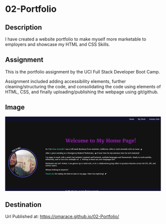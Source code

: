 # 02-Portfolio

## Description

I have created a website portfolio to make myself more marketable to employers and showcase my HTML and CSS Skills.

## Assignment

This is the portfolio assignment by the UCI Full Stack Developer Boot Camp.

Assignment included adding accessibility elements, further cleaning/structuring the code, and consolidating the code using elements of HTML, CSS, and finally uploading/publishing the webpage using git/github.

## Image

![image of website built from the code that was refactored](assets/portfolio-screenshot.png)

## Destination

Url Published at: https://omarace.github.io/02-Portfolio/